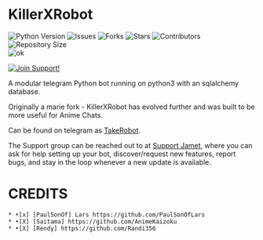 # KillerXRobot

![Python Version](https://img.shields.io/badge/python-3.8-green?style=for-the-badge&logo=appveyor)
![Issues](https://img.shields.io/github/issues/Randi356/KillerXRobot?style=for-the-badge&logo=appveyor)
![Forks](https://img.shields.io/github/forks/Randi356/KillerXRobot?style=for-the-badge&logo=appveyor)
![Stars](https://img.shields.io/github/stars/Randi356/KillerXRobot?style=for-the-badge&logo=appveyor)
![Contributors](https://img.shields.io/github/contributors/Randi356/KillerXRobot?style=for-the-badge&logo=appveyor)
![Repository Size](https://img.shields.io/github/repo-size/Randi356/KillerXRobot?style=for-the-badge&logo=appveyor)</br>
![ok](https://user-images.githubusercontent.com/63757267/172181499-e2d4ac10-5be4-4fd4-adaa-36497fb76249.jpeg)

[![Join Support!](https://img.shields.io/badge/Support%20Chat-Jamet-red)](https://t.me/pantekyks)

A modular telegram Python bot running on python3 with an sqlalchemy database.

Originally a marie fork - KillerXRobot has evolved further and was built to be more useful for Anime Chats.

Can be found on telegram as [TakeRobot](https://t.me/takehito_bot).

The Support group can be reached out to at [Support Jamet](https://t.me/pantekyks), where you can ask for help setting up your bot, discover/request new features, report bugs, and stay in the loop whenever a new update is available.

# CREDITS
```
* •[x] [PaulSonOf] Lars https://github.com/PaulSonOfLars
* •[X] [Saitama] https://github.com/AnimeKaizoku
* •[X] [Rendy] https://github.com/Randi356
```
